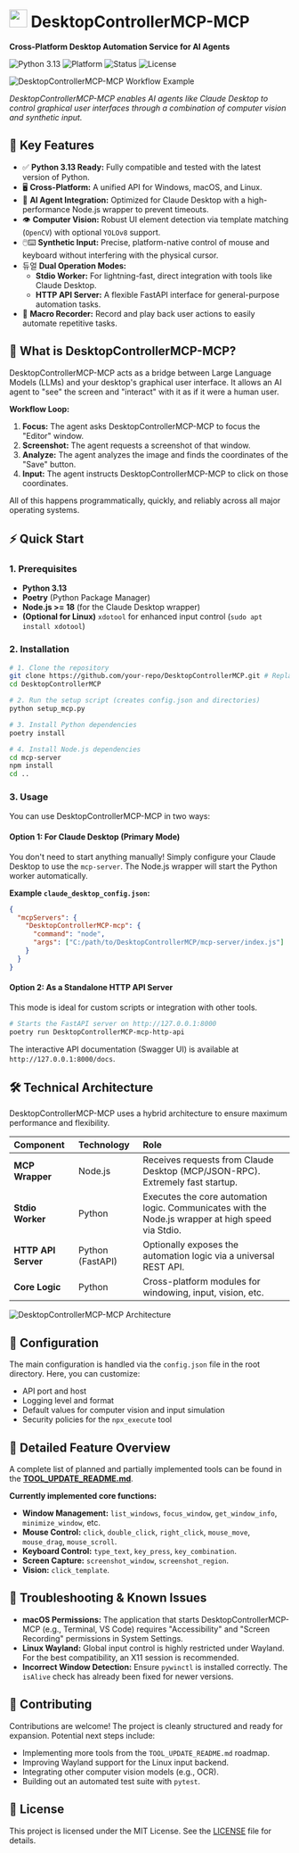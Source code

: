 # <img src="https://raw.githubusercontent.com/Core-UI/DesktopControllerMCP/main/assets/DesktopControllerMCP-mcp-logo.png" width="32" height="32"> DesktopControllerMCP-MCP

**Cross-Platform Desktop Automation Service for AI Agents**

![Python 3.13](https://img.shields.io/badge/Python-3.13-blue.svg)
![Platform](https://img.shields.io/badge/Platform-Windows%20%7C%20macOS%20%7C%20Linux-lightgrey.svg)
![Status](https://img.shields.io/badge/Status-Stable-green.svg)
![License](https://img.shields.io/badge/License-MIT-green.svg)

<img src="https://raw.githubusercontent.com/Core-UI/DesktopControllerMCP/main/assets/DesktopControllerMCP-mcp-workflow.png" alt="DesktopControllerMCP-MCP Workflow Example">

*DesktopControllerMCP-MCP enables AI agents like Claude Desktop to control graphical user interfaces through a combination of computer vision and synthetic input.*

## 🚀 Key Features

- ✅ **Python 3.13 Ready:** Fully compatible and tested with the latest version of Python.
- 🖥️ **Cross-Platform:** A unified API for Windows, macOS, and Linux.
- 🤖 **AI Agent Integration:** Optimized for Claude Desktop with a high-performance Node.js wrapper to prevent timeouts.
- 👁️ **Computer Vision:** Robust UI element detection via template matching (`OpenCV`) with optional `YOLOv8` support.
- 🖱️⌨️ **Synthetic Input:** Precise, platform-native control of mouse and keyboard without interfering with the physical cursor.
- 듀얼 **Dual Operation Modes:**
    - **Stdio Worker:** For lightning-fast, direct integration with tools like Claude Desktop.
    - **HTTP API Server:** A flexible FastAPI interface for general-purpose automation tasks.
- 📼 **Macro Recorder:** Record and play back user actions to easily automate repetitive tasks.

## 🎯 What is DesktopControllerMCP-MCP?

DesktopControllerMCP-MCP acts as a bridge between Large Language Models (LLMs) and your desktop's graphical user interface. It allows an AI agent to "see" the screen and "interact" with it as if it were a human user.

**Workflow Loop:**
1.  **Focus:** The agent asks DesktopControllerMCP-MCP to focus the "Editor" window.
2.  **Screenshot:** The agent requests a screenshot of that window.
3.  **Analyze:** The agent analyzes the image and finds the coordinates of the "Save" button.
4.  **Input:** The agent instructs DesktopControllerMCP-MCP to click on those coordinates.

All of this happens programmatically, quickly, and reliably across all major operating systems.

## ⚡ Quick Start

### 1. Prerequisites
- **Python 3.13**
- **Poetry** (Python Package Manager)
- **Node.js >= 18** (for the Claude Desktop wrapper)
- **(Optional for Linux)** `xdotool` for enhanced input control (`sudo apt install xdotool`)

### 2. Installation
```bash
# 1. Clone the repository
git clone https://github.com/your-repo/DesktopControllerMCP.git # Replace with your repo URL
cd DesktopControllerMCP

# 2. Run the setup script (creates config.json and directories)
python setup_mcp.py

# 3. Install Python dependencies
poetry install

# 4. Install Node.js dependencies
cd mcp-server
npm install
cd ..
```

### 3. Usage

You can use DesktopControllerMCP-MCP in two ways:

#### Option 1: For Claude Desktop (Primary Mode)
You don't need to start anything manually! Simply configure your Claude Desktop to use the `mcp-server`. The Node.js wrapper will start the Python worker automatically.

**Example `claude_desktop_config.json`:**
```json
{
  "mcpServers": {
    "DesktopControllerMCP-mcp": {
      "command": "node",
      "args": ["C:/path/to/DesktopControllerMCP/mcp-server/index.js"]
    }
  }
}
```

#### Option 2: As a Standalone HTTP API Server
This mode is ideal for custom scripts or integration with other tools.

```bash
# Starts the FastAPI server on http://127.0.0.1:8000
poetry run DesktopControllerMCP-mcp-http-api
```
The interactive API documentation (Swagger UI) is available at `http://127.0.0.1:8000/docs`.

## 🛠️ Technical Architecture

DesktopControllerMCP-MCP uses a hybrid architecture to ensure maximum performance and flexibility.

| Component | Technology | Role |
| :--- | :--- | :--- |
| **MCP Wrapper** | Node.js | Receives requests from Claude Desktop (MCP/JSON-RPC). Extremely fast startup. |
| **Stdio Worker** | Python | Executes the core automation logic. Communicates with the Node.js wrapper at high speed via Stdio. |
| **HTTP API Server** | Python (FastAPI) | Optionally exposes the automation logic via a universal REST API. |
| **Core Logic** | Python | Cross-platform modules for windowing, input, vision, etc. |

<img src="https://raw.githubusercontent.com/Core-UI/DesktopControllerMCP/main/assets/DesktopControllerMCP-mcp-architecture.png" alt="DesktopControllerMCP-MCP Architecture">

## 🔧 Configuration

The main configuration is handled via the `config.json` file in the root directory. Here, you can customize:
- API port and host
- Logging level and format
- Default values for computer vision and input simulation
- Security policies for the `npx_execute` tool

## 🔀 Detailed Feature Overview

A complete list of planned and partially implemented tools can be found in the **[TOOL_UPDATE_README.md](TOOL_UPDATE_README.md)**.

**Currently implemented core functions:**
- **Window Management:** `list_windows`, `focus_window`, `get_window_info`, `minimize_window`, etc.
- **Mouse Control:** `click`, `double_click`, `right_click`, `mouse_move`, `mouse_drag`, `mouse_scroll`.
- **Keyboard Control:** `type_text`, `key_press`, `key_combination`.
- **Screen Capture:** `screenshot_window`, `screenshot_region`.
- **Vision:** `click_template`.

## 🐛 Troubleshooting & Known Issues

- **macOS Permissions:** The application that starts DesktopControllerMCP-MCP (e.g., Terminal, VS Code) requires "Accessibility" and "Screen Recording" permissions in System Settings.
- **Linux Wayland:** Global input control is highly restricted under Wayland. For the best compatibility, an X11 session is recommended.
- **Incorrect Window Detection:** Ensure `pywinctl` is installed correctly. The `isAlive` check has already been fixed for newer versions.

## 🤝 Contributing

Contributions are welcome! The project is cleanly structured and ready for expansion. Potential next steps include:
- Implementing more tools from the `TOOL_UPDATE_README.md` roadmap.
- Improving Wayland support for the Linux input backend.
- Integrating other computer vision models (e.g., OCR).
- Building out an automated test suite with `pytest`.

## 📄 License

This project is licensed under the MIT License. See the [LICENSE](LICENSE) file for details.
